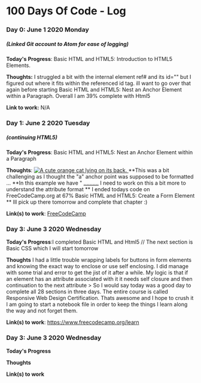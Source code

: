 # 100 Days Of Code - Log

### Day 0: June 1 2020 Monday
##### (Linked Git account to Atom for ease of logging)

**Today's Progress**: Basic HTML and HTML5: Introduction to HTML5 Elements.

**Thoughts:** I struggled a bit with the internal <a> element ref# and its id="" but I figured out where it fits within the referenced id tag.  ill want to go over that again before starting
Basic HTML and HTML5: Nest an Anchor Element within a Paragraph.
Overall I am 39% complete with Html5

**Link to work:** N/A

### Day 1: June 2 2020 Tuesday
##### (continuing HTML5)

**Today's Progress**: Basic HTML and HTML5: Nest an Anchor Element within a Paragraph

**Thoughts**: <a
   href="#"><img src="https://bit.ly/fcc-relaxing-cat" alt="A cute orange cat lying on its back.">
</a>
**This was a bit challenging as I thought the "a" anchor point was supposed to be formatted <a> ...</a>
**In this example we have " <a href="#"> ..........</a> I need to work on this a bit more to understand the attribute format
** I ended todays code on FreeCodeCamp.org at 67% Basic HTML and HTML5: Create a Form Element
** Ill pick up there tomorrow and complete that chapter :)

**Link(s) to work**: [FreeCodeCamp](https://www.freecodecamp.org/learn/responsive-web-design/basic-html-and-html5/create-a-form-element)


### Day 3: June 3 2020 Wednesday

**Today's Progress**:I completed Basic HTML and Html5 // The next section is Basic CSS which I will start tomorrow

**Thoughts** I had a little trouble wrapping labels for buttons in form elements and knowing the exact way to enclose or use self enclosing.  I did manage with some trial and error to get the jist of it after a while. My logic is that if an element has an attribute associated with it it needs self closure and then continuation to the next attribute >
So I would say today was a good day to complete all 28 sections in three days.
The entire course is called Responsive Web Design Certification.  Thats awesome and I hope to crush it
I am going to start a notebook file in order to keep the things I learn along the way and not forget them.

**Link(s) to work**: https://www.freecodecamp.org/learn


### Day 3: June 3 2020 Wednesday

**Today's Progress**


**Thoughts**


**Link(s) to work**
